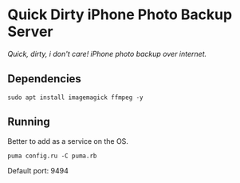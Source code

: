 Quick Dirty iPhone Photo Backup Server
==

_Quick, dirty, i don't care! iPhone photo backup over internet._

## Dependencies

```
sudo apt install imagemagick ffmpeg -y
```

## Running

Better to add as a service on the OS.

```
puma config.ru -C puma.rb
```

Default port: 9494